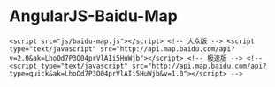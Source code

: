 # AngularJS-Baidu-Map

  `
    <script src="js/baidu-map.js"></script>
    <!-- 大众版 -->
    <script type="text/javascript" src="http://api.map.baidu.com/api?v=2.0&ak=LhoOd7P3O04prVlAIi5HuWjb"></script>
    <!-- 极速版 -->
    <!--  <script type="text/javascript" src="http://api.map.baidu.com/api?type=quick&ak=LhoOd7P3O04prVlAIi5HuWjb&v=1.0"></script> -->
    `
